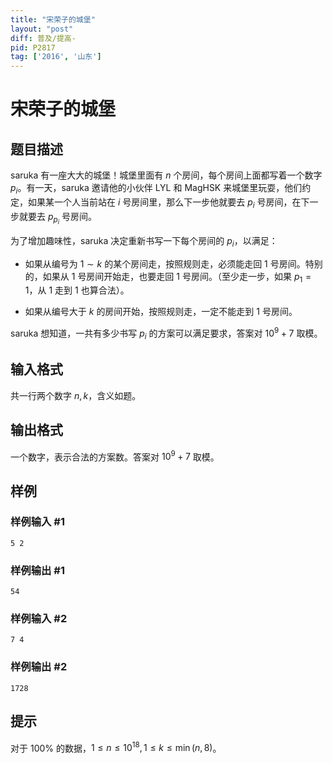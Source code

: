 ```yaml
---
title: "宋荣子的城堡"
layout: "post"
diff: 普及/提高-
pid: P2817
tag: ['2016', '山东']
---
```

# 宋荣子的城堡
## 题目描述

saruka 有一座大大的城堡！城堡里面有 $n$ 个房间，每个房间上面都写着一个数字 $p_i$。有一天，saruka 邀请他的小伙伴 LYL 和 MagHSK 来城堡里玩耍，他们约定，如果某一个人当前站在 $i$ 号房间里，那么下一步他就要去 $p_i$ 号房间，在下一步就要去 $p_{p_i}$ 号房间。

为了增加趣味性，saruka 决定重新书写一下每个房间的 $p_i$，以满足：

- 如果从编号为 $1 \sim k$ 的某个房间走，按照规则走，必须能走回 $1$ 号房间。特别的，如果从 $1$ 号房间开始走，也要走回 $1$ 号房间。（至少走一步，如果 $p_1 = 1$，从 $1$ 走到 $1$ 也算合法）。

- 如果从编号大于 $k$ 的房间开始，按照规则走，一定不能走到 $1$ 号房间。

saruka 想知道，一共有多少书写 $p_i$ 的方案可以满足要求，答案对 $10 ^ 9 + 7$ 取模。
## 输入格式

共一行两个数字 $n,k$，含义如题。
## 输出格式

一个数字，表示合法的方案数。答案对 $10 ^ 9 + 7$ 取模。
## 样例

### 样例输入 #1
```
5 2
```
### 样例输出 #1
```
54
```
### 样例输入 #2
```
7 4
```
### 样例输出 #2
```
1728
```
## 提示

对于 $100 \%$ 的数据，$1 \le n \le 10 ^ {18},1 \le k \le \min(n,8)$。
